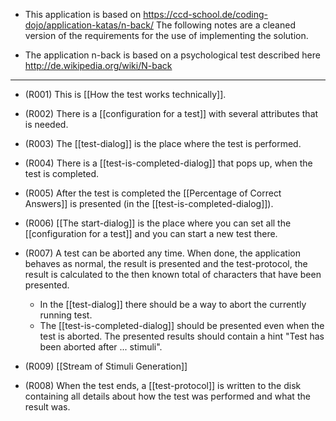 - This application is based on https://ccd-school.de/coding-dojo/application-katas/n-back/ The following notes are a cleaned version of the requirements for the use of implementing the solution.

- The application n-back is based on a psychological test described here http://de.wikipedia.org/wiki/N-back 

---
- (R001) This is [[How the test works technically]]. 

- (R002) There is a [[configuration for a test]] with several attributes that is needed.
  
- (R003) The [[test-dialog]] is the place where the test is performed.
  
- (R004) There is a [[test-is-completed-dialog]] that pops up, when the test is completed.

- (R005) After the test is completed the [[Percentage of Correct Answers]] is presented (in the [[test-is-completed-dialog]]).
  
- (R006) [[The start-dialog]] is the place where you can set all the [[configuration for a test]] and you can start a new test there.
  
- (R007) A test can be aborted any time. When done, the application behaves as normal, the result is presented and the test-protocol, the result is calculated to the then known total of characters that have been presented.
	- In the [[test-dialog]] there should be a way to abort the currently running test.
	- The [[test-is-completed-dialog]] should be presented even when the test is aborted. The  presented results should contain a hint "Test has been aborted after ... stimuli".

- (R009) [[Stream of Stimuli Generation]]

- (R008) When the test ends, a [[test-protocol]] is written to the disk containing all details about how the test was performed and what the result was.